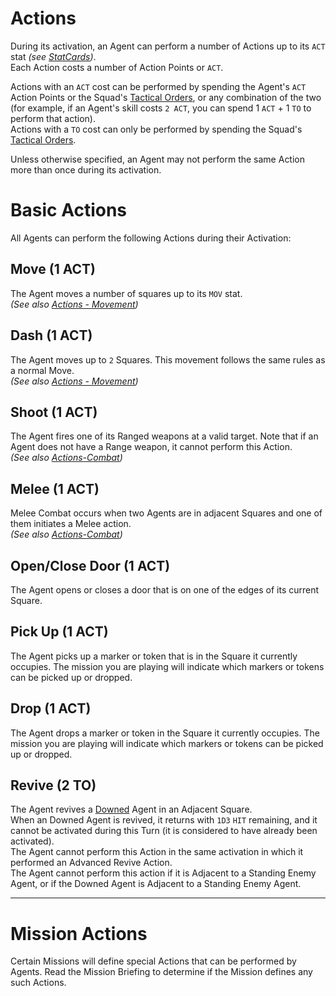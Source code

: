 # Actions

During its activation, an Agent can perform a number of Actions up to its `ACT` stat *(see [StatCards](../2.Squads/1.StatCards.md))*.  
Each Action costs a number of Action Points or `ACT`.

Actions with an `ACT` cost can be performed by spending the Agent's `ACT` Action Points or the Squad's [Tactical Orders](../1.Introduction/2.Basics.md#tactical-orders), or any combination of the two (for example, if an Agent's skill costs `2 ACT`, you can spend 1 `ACT` + 1 `TO` to perform that action).  
Actions with a `TO` cost can only be performed by spending the Squad's [Tactical Orders](../1.Introduction/2.Basics.md#tactical-orders).

Unless otherwise specified, an Agent may not perform the same Action more than once during its activation.

# Basic Actions

All Agents can perform the following Actions during their Activation:

## Move (1 ACT)

The Agent moves a number of squares up to its `MOV` stat.  
*(See also [Actions - Movement](./2.Movement.md))*

## Dash (1 ACT)

The Agent moves up to `2` Squares. This movement follows the same rules as a normal Move.  
*(See also [Actions - Movement](./2.Movement.md))*

## Shoot (1 ACT)

The Agent fires one of its Ranged weapons at a valid target. Note that if an Agent does not have a Range weapon, it cannot perform this Action.  
*(See also [Actions-Combat](./3.Combat.md))*

## Melee (1 ACT)

Melee Combat occurs when two Agents are in adjacent Squares and one of them initiates a Melee action.  
*(See also [Actions-Combat](./4.Combat.md))*

## Open/Close Door (1 ACT)

The Agent opens or closes a door that is on one of the edges of its current Square.

## Pick Up (1 ACT)

The Agent picks up a marker or token that is in the Square it currently occupies. The mission you are playing will indicate which markers or tokens can be picked up or dropped.

## Drop (1 ACT)

The Agent drops a marker or token in the Square it currently occupies. The mission you are playing will indicate which markers or tokens can be picked up or dropped.

## Revive (2 TO)
The Agent revives a [Downed](../1.Introduction/4.Damage.md) Agent in an Adjacent Square.  
When an Downed Agent is revived, it returns with `1D3` `HIT` remaining, and it cannot be activated during this Turn (it is considered to have already been activated).  
The Agent cannot perform this Action in the same activation in which it performed an Advanced Revive Action.  
The Agent cannot perform this action if it is Adjacent to a Standing Enemy Agent, or if the Downed Agent is Adjacent to a Standing Enemy Agent.

-----

# Mission Actions

Certain Missions will define special Actions that can be performed by Agents. Read the Mission Briefing to determine if the Mission defines any such Actions.
